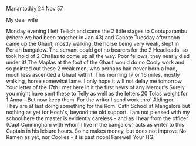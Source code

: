  Manantoddy 24 Nov 57

My dear wife

Monday evening I left Tellich and came the 2 little stages to Cootuparambu (where we had been together in Jan 43) and Canote Tuesday afternoon came up the Ghaut, mostly walking, the horse being very weak, slept in Periah bangalow. The servant could get no bearers for the 2 Headloads, so took hold of 2 Chalias to come up all the way. Poor fellows, they nearly died under it! The Maplas at the foot of the Ghaut would do no Cooly work and so pointed out these 2 weak men, who perhaps had never born a load, much less ascended a Ghaut with it. This morning 17 or 16 miles, mostly walking, horse somewhat lame. I only hope it will not delay me tomorrow Your letter of the 17th I met here in it the first news of any Mercur's Surely you might have sent these to Telly as well as the letters 20 Tolas weight for 1 Anna - But now keep them. For the writer I send work thro' Aldinger. - They are at last doing something for the Rom. Cath School at Mangalore but nothing as yet for Hoch's, beyond the old support. I am not pleased with my school here the master is evidently careless - and as I hear from the officer (Capt Cunningham with whom I live in the bangalow) acts as writer to this Captain in his leisure hours. So he makes money, but does not improve 
No Ramen as yet, nor Coolies - it is past noon!
 Farewell
 Your HG.

